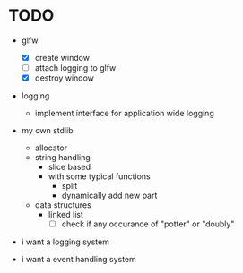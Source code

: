 # TODO

- glfw
  - [X] create window
  - [ ] attach logging to glfw
  - [X] destroy window
- logging
  - implement interface for application wide logging

- my own stdlib
  - allocator
  - string handling
    - slice based
    - with some typical functions
      - split
      - dynamically add new part
  - data structures
    - linked list
      - [ ] check if any occurance of "potter" or "doubly"
- i want a logging system
- i want a event handling system
